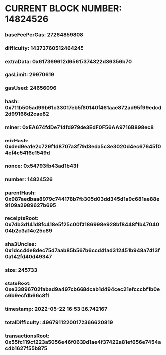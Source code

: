 # CURRENT BLOCK NUMBER: 14824526

### baseFeePerGas: 27264859808
### difficulty: 14373760512464245
### extraData: 0x617369612d65617374322d36356b70
### gasLimit: 29970619
### gasUsed: 24656096
### hash: 0x711b505ad99b61c33017eb5f60140f461aae872ad95f99edcd2d99166d2cae82
### miner: 0xEA674fdDe714fd979de3EdF0F56AA9716B898ec8
### mixHash: 0xded9ea1e2c729f1d8707a3f79d3eda5c3e3020d4ec67645f04ef4c5416e1549d
### nonce: 0x54793fb43ad1b43f
### number: 14824526
### parentHash: 0x987aedbaa8979c744178b7fb305d03dd345d1a9c681ae88e9109a2989627b695
### receiptsRoot: 0x7db3d141d8fc418e5f25c00f3186998e928bf8448f1b4704004b2c3a14c25c89
### sha3Uncles: 0x1dcc4de8dec75d7aab85b567b6ccd41ad312451b948a7413f0a142fd40d49347
### size: 245733
### stateRoot: 0xe33896702fabad9a497cb668dcab1d494cec21efcccbf1b0ec6b9ecfdb66c8f1
### timestamp: 2022-05-22 16:53:26.742167
### totalDifficulty: 49679112200172366620819
### transactionsRoot: 0x55fc119cf223a5056e46f0639d1ae4f37422a81ef656e7454ac4b1627f55b875
